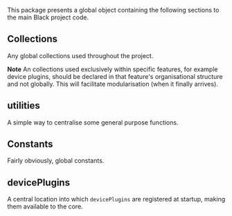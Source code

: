 This package presents a global object containing the following sections to the main Black project code.

Collections
-----------

Any global collections used throughout the project.

**Note** An collections used exclusively within specific features, for example device plugins, should be declared in
that feature's organisational structure and not globally. This will facilitate modularisation (when it finally arrives).

utilities
---------

A simple way to centralise some general purpose functions.

Constants
---------

Fairly obviously, global constants.

devicePlugins
-------------

A central location into which `devicePlugins` are registered at startup, making them available to the core.